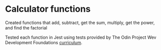 # Calculator functions

Created functions that add, subtract, get the sum, multiply, get the power, and find the factorial

Tested each function in Jest using tests provided by The Odin Project Wev Development Foundations <a href="https://www.theodinproject.com/lessons/foundations-fundamentals-part-5">curriculum</a>.
